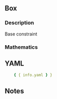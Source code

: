 ## Box

### Description

Base constraint

### Mathematics

## YAML

```yaml
    { { info.yaml } }
```

## Notes

